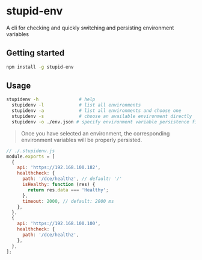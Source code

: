 # stupid-env
A cli for checking and quickly switching and persisting environment variables

## Getting started
``` bash
npm install -g stupid-env
```

## Usage
``` bash
stupidenv -h               # help
  stupidenv -l             # list all environments
  stupidenv -a             # list all environments and choose one
  stupidenv -s             # choose an available environment directly
  stupidenv -o ./env.json # specify environment variable persistence file，default: ./env.json
```
> Once you have selected an environment, the corresponding environment variables will be properly persisted.


``` javascript
// ./.stupidenv.js
module.exports = [
  {
    api: 'https://192.168.100.182',
    healthcheck: {
      path: '/dce/healthz', // default: '/'
      isHealthy: function (res) {
        return res.data === 'Healthy';
      },
      timeout: 2000, // default: 2000 ms
    },
  },
  {
    api: 'https://192.168.100.100',
    healthcheck: {
      path: '/dce/healthz',
    },
  },
];
```